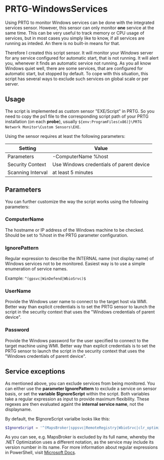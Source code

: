 PRTG-WindowsServices
====================
Using PRTG to monitor Windows services can be done with the integrated services sensor. However, this sensor can only monitor **one** service at the same time. This can be very useful to track memory or CPU usage of services, but in most cases you simply like to know, if all services are running as inteded. An there is no built-in means for that.

Therefore I created this script sensor. It will monitor your *Windows* server for any service configured for automatic start, that is not running. It will alert you, whenever it finds an automatic service not running. As you all know Windows quiet well, there are some services, that are configured for automatic start, but stopped by default. To cope with this situation, this script has several ways to exclude such services on global scale or per server.

Usage
-----
The script is implemented as custom sensor "EXE/Script" in PRTG. So you need to copy the ps1 file to the corresponding script path of your PRTG installation (on each **probe**), usually `${env:ProgramFiles(x86)}\PRTG Network Monitor\Custom Sensors\EXE`.

Using the sensor requires at least the following parameters:

Setting|Value
---|---
Parameters|-ComputerName %host
Security Context|Use Windows credentials of parent device
Scanning Interval|at least 5 minutes

Parameters
----------
You can further customize the way the script works using the following parameters:

### ComputerName
The hostname or IP address of the Windows machine to be checked. Should be set to %host in the PRTG parameter configuration.

### IgnorePattern
Regular expression to describe the INTERNAL name (not display name) of Windows services not to be monitored. Easiest way is to use a simple enumeration of service names.

Example: `^(gpsvc|WinDefend|WbioSrvc)$`

### UserName
Provide the Windows user name to connect to the target host via WMI. Better way than explicit credentials is to set the PRTG sensor to launch the script in the security context that uses the "Windows credentials of parent device".

### Password
Provide the Windows password for the user specified to connect to the target machine using WMI. Better way than explicit credentials is to set the PRTG sensor to launch the script in the security context that uses the "Windows credentials of parent device".

Service exceptions
------------------
As mentioned above, you can exclude services from being monitored. You can either use the **parameter IgnorePattern** to exclude a service on sensor basis, or set the **variable $IgnoreScript** within the script. Both variables take a regular expression as input to provide maximum flexibility. These regexes are then evaluated againt the **internal service name**, not the displayname.

By default, the $IgnoreScript varialbe looks like this:

```powershell
$IgnoreScript = '^(MapsBroker|sppsvc|RemoteRegistry|WbioSrvc|clr_optimization_.+|CDPSvc)$'
```

As you can see, e.g. MapsBroker is excluded by its full name, whereby the .NET Optimization uses a different notation, as the service may include its version number in its name. For more information about regular expressions in PowerShell, visit [Microsoft Docs](https://docs.microsoft.com/en-us/powershell/module/microsoft.powershell.core/about/about_regular_expressions).
